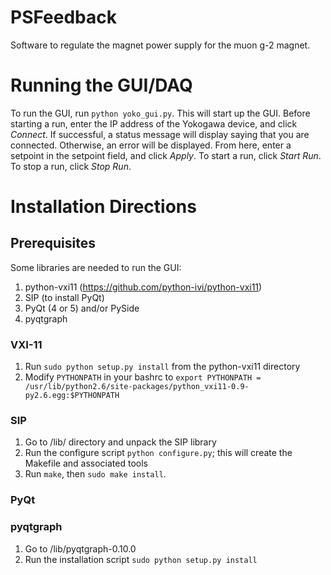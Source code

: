 # PSFeedback
Software to regulate the magnet power supply for the muon g-2 magnet.

# Running the GUI/DAQ

To run the GUI, run `python yoko_gui.py`.  This will start up the GUI.  Before starting a run, 
enter the IP address of the Yokogawa device, and click *Connect*.  If successful, 
a status message will display saying that you are connected.  Otherwise, an error will be displayed. 
From here, enter a setpoint in the setpoint field, and click *Apply*.  To start a run, 
click *Start Run*.  To stop a run, click *Stop Run*.    

# Installation Directions

## Prerequisites 

Some libraries are needed to run the GUI: 
1. python-vxi11 (https://github.com/python-ivi/python-vxi11) 
2. SIP (to install PyQt) 
3. PyQt (4 or 5) and/or PySide 
4. pyqtgraph

### VXI-11

1. Run `sudo python setup.py install` from the python-vxi11 directory
2. Modify `PYTHONPATH` in your bashrc to `export PYTHONPATH = /usr/lib/python2.6/site-packages/python_vxi11-0.9-py2.6.egg:$PYTHONPATH` 

### SIP 

1. Go to /lib/ directory and unpack the SIP library
2. Run the configure script `python configure.py`; this will create the Makefile and associated tools
3. Run `make`, then `sudo make install`.   

### PyQt 

### pyqtgraph

1. Go to /lib/pyqtgraph-0.10.0
2. Run the installation script `sudo python setup.py install` 

